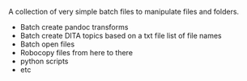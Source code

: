 A collection of very simple batch files to manipulate files and folders.

* Batch create pandoc transforms
* Batch create DITA topics based on a txt file list of file names
* Batch open files
* Robocopy files from here to there 
* python scripts
* etc
